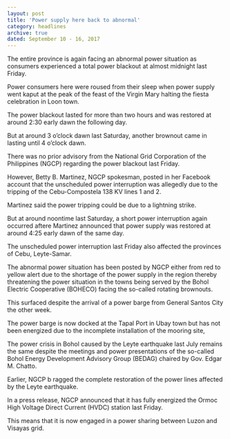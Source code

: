 ```yaml
---
layout: post
title: 'Power supply here back to abnormal'
category: headlines
archive: true
dated: September 10 - 16, 2017
---
```


The entire province is again facing an abnormal power situation as consumers experienced a total power blackout at almost midnight last Friday.

Power consumers here were roused from their sleep when power supply went kaput at the peak of the feast of the Virgin Mary halting the fiesta celebration in Loon town.

The power blackout lasted for more than two hours and was restored at around 2:30 early dawn the following day. 

But at around 3 o’clock dawn last Saturday, another brownout came in lasting until 4 o’clock dawn.

There was no prior advisory from the National Grid Corporation of the Philippines (NGCP) regarding the power blackout last Friday.

However, Betty B. Martinez, NGCP spokesman, posted in her Facebook account that the unscheduled power interruption was allegedly due to the tripping of the Cebu-Compostela 138 KV lines 1 and 2.

Martinez said the power tripping could be due to a lightning strike.

But at around noontime last Saturday, a short power interruption again occurred aftere Martinez announced that power supply was restored at around 4:25 early dawn of the same day.

The unscheduled power interruption last Friday also affected the provinces of Cebu, Leyte-Samar.

The abnormal power situation has been posted by NGCP either from red to yellow alert due to the shortage of the power supply in the region thereby threatening the power situation in the towns being served by the Bohol Electric Cooperative (BOHECO) facing the so-called rotating brownouts.

This surfaced despite the arrival of a power barge from General Santos City the other week.

The power barge is now docked at the Tapal Port in Ubay town but has not been energized due to the incomplete installation of the mooring site,

The power crisis in Bohol caused by the Leyte earthquake last July remains the same despite the meetings and power presentations of the so-called Bohol Energy Development Advisory Group (BEDAG) chaired by Gov. Edgar M. Chatto.

Earlier, NGCP b ragged the complete restoration of the power lines affected by the Leyte earthquake.

In a press release, NGCP announced that it has fully energized the Ormoc High Voltage Direct Current (HVDC) station last Friday.

This means that it is now engaged in a power sharing between Luzon and Visayas grid.